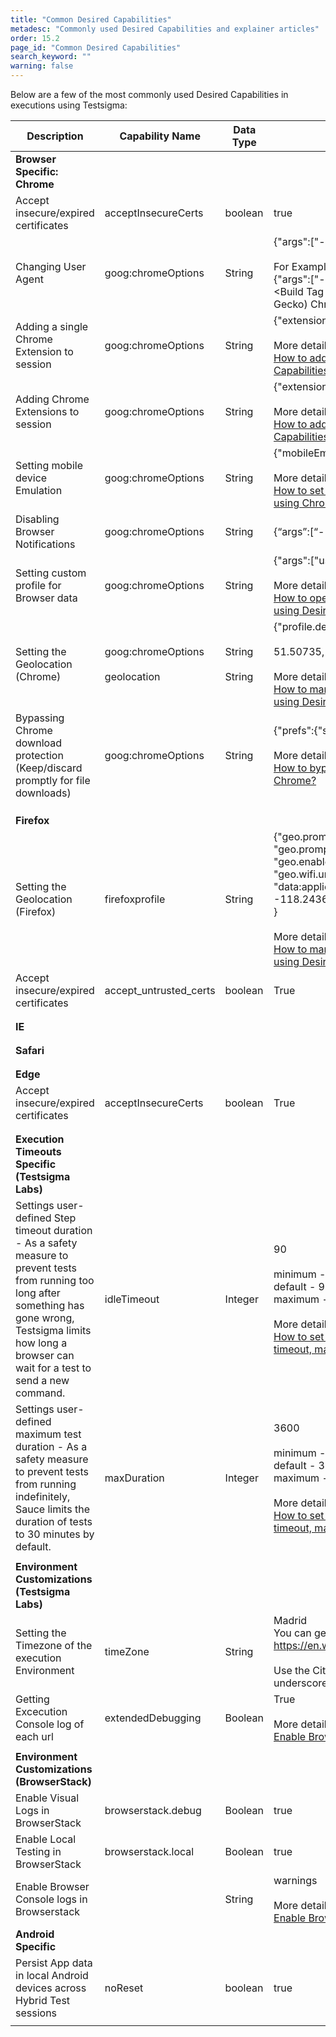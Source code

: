 ```yaml
---
title: "Common Desired Capabilities"
metadesc: "Commonly used Desired Capabilities and explainer articles"
order: 15.2
page_id: "Common Desired Capabilities"
search_keyword: ""
warning: false
---
```


Below are a few of the most commonly used Desired Capabilities in executions using Testsigma:

|Description|Capability Name|Data Type|Value|
|---|---|---|---|
|**Browser Specific: Chrome**|
|Accept insecure/expired certificates|acceptInsecureCerts|boolean|true|
|Changing User Agent|goog:chromeOptions|String|{"args":["--user-agent=USER\_AGENT\_STRING\_HERE"]}<br><br>For Example:<br>{"args":["--user-agent=Mozilla/5.0 (Linux; \<Android Version>; \<Build Tag etc.>) AppleWebKit/\<WebKit Rev> (KHTML, like Gecko) Chrome/\<Chrome Rev> Mobile Safari/\<WebKit Rev>"]}|
|Adding a single Chrome Extension to session|goog:chromeOptions|String|{"extensions":["path/to/extension"]}<br><br>More details:<br>[How to add Chrome Extension to a session using Desired Capabilities](https://testsigma.com/docs/desired-capabilities/add-chrome-extension/)|
|Adding Chrome Extensions to session|goog:chromeOptions|String|{"extensions":["path/to/extension1"],["path/to/extension2"]}<br><br>More details:<br>[How to add Chrome Extension to a session using Desired Capabilities](https://testsigma.com/docs/desired-capabilities/add-chrome-extension/)|
|Setting mobile device Emulation|goog:chromeOptions|String|{"mobileEmulation":{"deviceName":"iPhone X"}}<br><br>More details:<br>[How to set Desired Capabilities for emulating Mobile devices using Chrome Browser](https://testsigma.com/docs/desired-capabilities/emulate-mobile-devices-with-chrome/)|
|Disabling Browser Notifications|goog:chromeOptions|String|{“args”:[“--disable-notifications”]}|
|Setting custom profile for Browser data|goog:chromeOptions|String|{"args":["user-data-dir=/path/to/your/custom/profile"]}<br><br>More details:<br>[How to open Chrome with the user-defined profile in Testsigma using Desired Capabilities](https://testsigma.com/docs/desired-capabilities/custom-user-profile-chrome/)|
|Setting the Geolocation (Chrome)|goog:chromeOptions<br><br>geolocation|String<br><br>String|{"profile.default\_content\_setting\_values.geolocation": 1 }<br><br>51.50735, -0.12776, 100<br><br>More details:<br>[How to manually set a geographical location for Test Cases using Desired Capabilities](https://testsigma.com/docs/desired-capabilities/set-geo-location/)|
|Bypassing Chrome download protection<br>(Keep/discard promptly for file downloads)|goog:chromeOptions|String|{"prefs":{"safebrowsing.enabled":"true"}}<br><br>More details:<br>[How to bypass or avoid unsafe download prompt for Google Chrome?](https://testsigma.com/docs/desired-capabilities/avoid-unsafe-download-prompt/)|
||||
||||
||||
|**Firefox**|
|Setting the Geolocation (Firefox)|firefoxprofile|String|{"geo.prompt.testing": true,<br>"geo.prompt.testing.allow": true,<br>"geo.enabled": true,<br>"geo.wifi.uri":<br>"data:application/json,{\"location\": {\"lat\": 34.052235, \"lng\": -118.243683}, \"accuracy\": 100.0}"<br>}<br><br>More details:<br>[How to manually set a geographical location for Test Cases using Desired Capabilities](https://testsigma.com/docs/desired-capabilities/set-geo-location/)|
|Accept insecure/expired certificates|accept\_untrusted\_certs|boolean|True|
||||
||||
|**IE**|
||||
||||
|**Safari**|
||||
||||
|**Edge**|
|Accept insecure/expired certificates|acceptInsecureCerts|boolean|True|
||||
||||
|**Execution Timeouts Specific (Testsigma Labs)**|
|Settings user-defined Step timeout duration - As a safety measure to prevent tests from running too long after something has gone wrong, Testsigma limits how long a browser can wait for a test to send a new command.|idleTimeout|Integer|90<br><br>minimum - 0<br>default - 90<br>maximum - 1000<br><br>More details:<br>[How to set Sauce Labs environment-specific settings(step timeout, maximum test duration ) in Testsigma](https://testsigma.com/docs/integrations/test-labs/sauce-labs/)|
|Settings user-defined maximum test duration - As a safety measure to prevent tests from running indefinitely, Sauce limits the duration of tests to 30 minutes by default.|maxDuration|Integer|3600<br><br>minimum - 0<br>default - 3600<br>maximum - 10800<br><br>More details:<br>[How to set Sauce Labs environment-specific settings(step timeout, maximum test duration ) in Testsigma](https://testsigma.com/docs/integrations/test-labs/sauce-labs/)|
||||
|**Environment Customizations (Testsigma Labs)**|
|Setting the Timezone of the execution Environment|timeZone|String|Madrid<br>You can get the list of Timezone locations from here:<br>https://en.wikipedia.org/wiki/List\_of\_tz\_database\_time\_zones<br><br>Use the City name without the Continent Name and replace underscores with space|
|Getting Excecution Console log of each url|extendedDebugging|Boolean|True<br><br>More details:<br>[Enable Browser Console Debugging logs](https://testsigma.com/docs/desired-capabilities/enable-browser-console-logs/)|
||||
|**Environment Customizations (BrowserStack)**|
|Enable Visual Logs in BrowserStack|browserstack.debug|Boolean|true|
|Enable Local Testing in BrowserStack|browserstack.local|Boolean|true|
|Enable Browser Console logs in Browserstack||String|warnings<br><br>More details:<br>[Enable Browser Console Debugging logs](https://testsigma.com/docs/desired-capabilities/enable-browser-console-logs/)|
|**Android Specific**|
|Persist App data in local Android devices across Hybrid Test sessions|noReset|boolean|true|
||||














